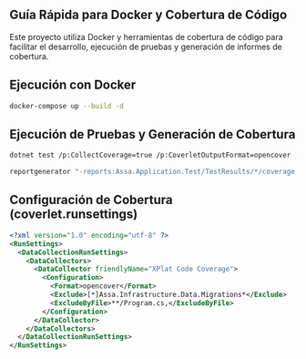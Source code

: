 
## Guía Rápida para Docker y Cobertura de Código

Este proyecto utiliza Docker y herramientas de cobertura de código para facilitar el desarrollo, ejecución de pruebas y generación de informes de cobertura.

## Ejecución con Docker

```bash
docker-compose up --build -d
```

## Ejecución de Pruebas y Generación de Cobertura

```bash
dotnet test /p:CollectCoverage=true /p:CoverletOutputFormat=opencover --settings Assa.Application.Test/coverlet.runsettings
```

```bash
reportgenerator "-reports:Assa.Application.Test/TestResults/*/coverage.opencover.xml" "-targetdir:Assa.Application.Test/TestResults/CoverageReport" "-reporttypes:HtmlInline_AzurePipelines;Badges"
```

## Configuración de Cobertura (coverlet.runsettings)

```xml
<?xml version="1.0" encoding="utf-8" ?>
<RunSettings>
  <DataCollectionRunSettings>
    <DataCollectors>
      <DataCollector friendlyName="XPlat Code Coverage">
        <Configuration>
          <Format>opencover</Format>
          <Exclude>[*]Assa.Infrastructure.Data.Migrations*</Exclude>
          <ExcludeByFile>**/Program.cs,</ExcludeByFile>
        </Configuration>
      </DataCollector>
    </DataCollectors>
  </DataCollectionRunSettings>
</RunSettings>
```
